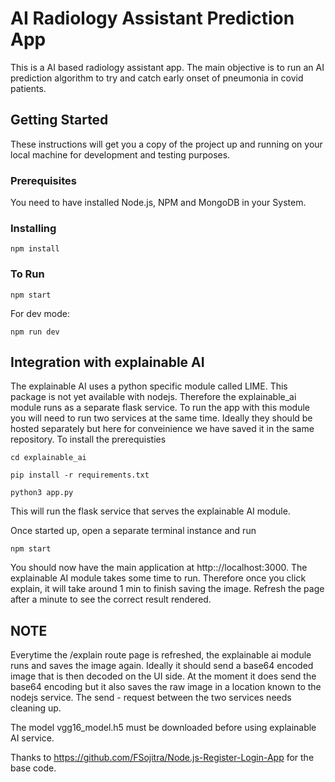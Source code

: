 # AI Radiology Assistant Prediction App

This is a AI based radiology assistant app. The main objective is to run an AI prediction algorithm to try and catch early onset of pneumonia in covid patients.

## Getting Started

These instructions will get you a copy of the project up and running on your local machine for development and testing purposes.

### Prerequisites

You need to have installed Node.js, NPM and MongoDB in your System.

### Installing
```
npm install
```

### To Run
```
npm start
```

For dev mode:
```
npm run dev
```
## Integration with explainable AI
The explainable AI uses a python specific module called LIME. This package is not yet available with nodejs. Therefore the explainable_ai module runs as a separate flask service. 
To run the app with this module you will need to run two services at the same time. Ideally they should be hosted separately but here for conveinience we have saved it in the same repository.
To install the prerequisties
```
cd explainable_ai
```
```
pip install -r requirements.txt
```
```
python3 app.py
```
This will run the flask service that serves the explainable AI module.

Once started up, open a separate terminal instance and run
```
npm start
```

You should now have the main application at http:://localhost:3000.
The explainable AI module takes some time to run. Therefore once you click explain, it will take around 1 min to finish saving the image. Refresh the page after a minute to see the correct result rendered. 

## NOTE
Everytime the /explain route page is refreshed, the explainable ai module runs and saves the image again. Ideally it should send a base64 encoded image that is then decoded on the UI side. At the moment it does send the base64 encoding but it also saves the raw image in a location known to the nodejs service. The send - request between the two services needs cleaning up. 

The model vgg16_model.h5 must be downloaded before using explainable AI service.


Thanks to https://github.com/FSojitra/Node.js-Register-Login-App for the base code.